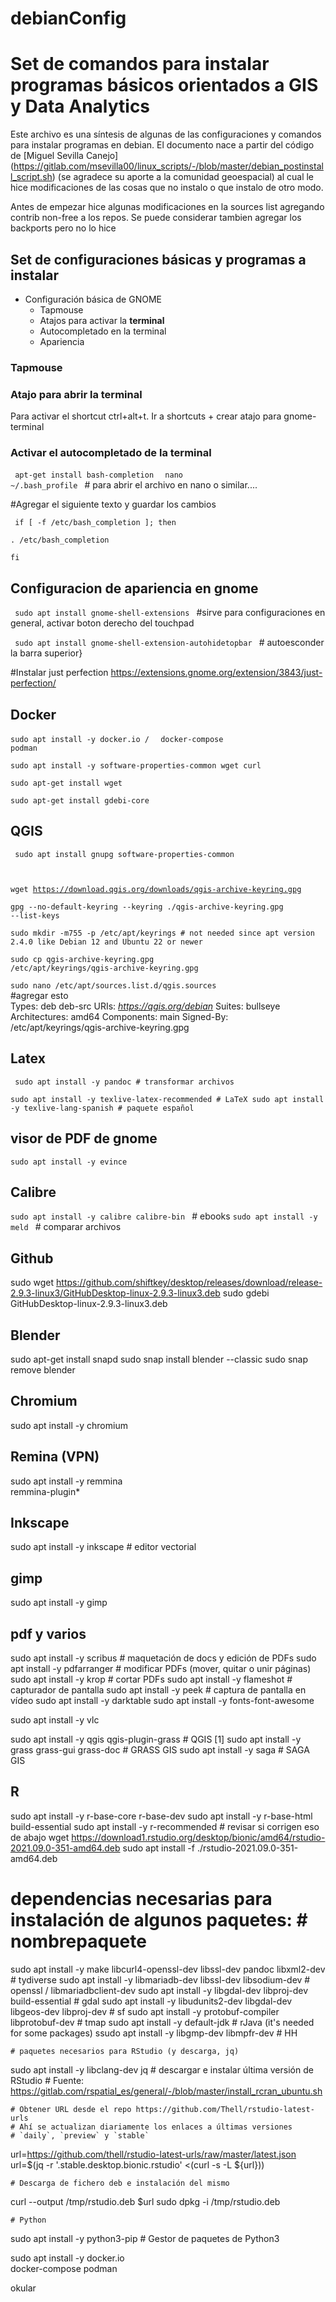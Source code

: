 # debianConfig #
# Set de comandos para instalar programas básicos orientados a GIS y Data Analytics #

Este archivo es una síntesis de algunas de las configuraciones y comandos para instalar programas en debian. El documento nace a partir del código de [Miguel Sevilla Canejo] (https://gitlab.com/msevilla00/linux_scripts/-/blob/master/debian_postinstall_script.sh) (se agradece su aporte a la comunidad geoespacial) al cual le hice modificaciones de las cosas que no instalo o que instalo de otro modo.


Antes de empezar hice algunas modificaciones en la sources list agregando contrib non-free a los repos. Se puede considerar tambien agregar los backports pero no lo hice

## Set de configuraciones básicas y programas a instalar ##

* Configuración básica de GNOME
	* Tapmouse
	* Atajos para activar la **terminal** 
	* Autocompletado en la terminal
	* Apariencia


### Tapmouse

### Atajo para abrir la terminal
Para activar el shortcut ctrl+alt+t. Ir a shortcuts + crear atajo para gnome-terminal

### Activar el autocompletado de la terminal

<code> apt-get install bash-completion </code>
<code> nano ~/.bash_profile </code> # para abrir el archivo en nano o similar....
 
#Agregar el siguiente texto y guardar los cambios

<code> if [ -f /etc/bash_completion ]; then  
 . /etc/bash_completion  
fi </code>


## Configuracion de apariencia en gnome

<code> sudo apt install gnome-shell-extensions </code> #sirve para configuraciones en general, activar boton derecho del touchpad

<code> sudo apt install gnome-shell-extension-autohidetopbar </code> # autoesconder la barra superior}


#Instalar just perfection https://extensions.gnome.org/extension/3843/just-perfection/

## Docker
<code>sudo apt install -y docker.io / </code>
<code>	docker-compose podman </code>

<code>sudo apt install -y software-properties-common wget curl  
sudo apt-get install wget  
sudo apt-get install gdebi-core </code>

## QGIS
<code> sudo apt install gnupg software-properties-common  

wget https://download.qgis.org/downloads/qgis-archive-keyring.gpg  
gpg --no-default-keyring --keyring ./qgis-archive-keyring.gpg --list-keys  
sudo mkdir -m755 -p /etc/apt/keyrings  # not needed since apt version 2.4.0 like Debian 12 and Ubuntu 22 or newer  
sudo cp qgis-archive-keyring.gpg /etc/apt/keyrings/qgis-archive-keyring.gpg</code>  

<code>sudo nano /etc/apt/sources.list.d/qgis.sources </code>  
#agregar esto  
Types: deb deb-src
URIs: *https://qgis.org/debian*
Suites: bullseye 
Architectures: amd64
Components: main
Signed-By: /etc/apt/keyrings/qgis-archive-keyring.gpg  

## Latex
<code> sudo apt install -y pandoc				# transformar archivos  
sudo apt install -y texlive-latex-recommended   # LaTeX
sudo apt install -y texlive-lang-spanish # paquete español </code>

## visor de PDF de gnome

<code>sudo apt install -y evince	</code>  	

## Calibre
<code>sudo apt install -y calibre calibre-bin </code>	# ebooks 
<code>sudo apt install -y meld     </code>         	# comparar archivos

## Github
sudo wget https://github.com/shiftkey/desktop/releases/download/release-2.9.3-linux3/GitHubDesktop-linux-2.9.3-linux3.deb
sudo gdebi GitHubDesktop-linux-2.9.3-linux3.deb

## Blender
sudo apt-get install snapd
sudo snap install blender --classic
sudo snap remove blender

## Chromium
sudo apt install -y chromium

## Remina (VPN)
sudo apt install -y remmina \
	remmina-plugin*  

## Inkscape
sudo apt install -y inkscape          	# editor vectorial

## gimp
sudo apt install -y gimp	

## pdf y varios
sudo apt install -y scribus             # maquetación de docs y edición de PDFs 
sudo apt install -y pdfarranger			# modificar PDFs (mover, quitar o unir páginas)
sudo apt install -y krop              	# cortar PDFs
sudo apt install -y flameshot         	# capturador de pantalla
sudo apt install -y peek              	# captura de pantalla en vídeo
sudo apt install -y darktable
sudo apt install -y fonts-font-awesome

sudo apt install -y vlc


sudo apt install -y qgis qgis-plugin-grass		# QGIS [1]
sudo apt install -y grass grass-gui grass-doc	# GRASS GIS
sudo apt install -y saga						# SAGA GIS

## R 
sudo apt install -y r-base-core r-base-dev
sudo apt install -y r-base-html build-essential
sudo apt install -y r-recommended # revisar si corrigen eso de abajo
wget https://download1.rstudio.org/desktop/bionic/amd64/rstudio-2021.09.0-351-amd64.deb
sudo apt install -f ./rstudio-2021.09.0-351-amd64.deb

  # dependencias necesarias para instalación de algunos paquetes:				# nombrepaquete
sudo apt install -y make libcurl4-openssl-dev libssl-dev pandoc libxml2-dev		# tydiverse
sudo apt install -y libmariadb-dev libssl-dev libsodium-dev 			  		# openssl / libmariadbclient-dev
sudo apt install -y libgdal-dev libproj-dev build-essential 					# gdal
sudo apt install -y libudunits2-dev libgdal-dev libgeos-dev libproj-dev			# sf
sudo apt install -y protobuf-compiler libprotobuf-dev 						# tmap
sudo apt install -y default-jdk 							  # rJava (it's needed for some packages)
ssudo apt install -y libgmp-dev libmpfr-dev 					                # HH

	# paquetes necesarios para RStudio (y descarga, jq)
sudo apt install -y libclang-dev jq
	# descargar e instalar última versión de RStudio
	# Fuente: https://gitlab.com/rspatial_es/general/-/blob/master/install_rcran_ubuntu.sh
	
	# Obtener URL desde el repo https://github.com/Thell/rstudio-latest-urls
	# Ahí se actualizan diariamente los enlaces a últimas versiones 
	# `daily`, `preview` y `stable`
url=https://github.com/thell/rstudio-latest-urls/raw/master/latest.json
url=$(jq -r '.stable.desktop.bionic.rstudio' <(curl -s -L ${url}))

	# Descarga de fichero deb e instalación del mismo
curl --output /tmp/rstudio.deb $url
sudo dpkg -i /tmp/rstudio.deb

	# Python
sudo apt install -y python3-pip		# Gestor de paquetes de Python3

sudo apt install -y docker.io \
	docker-compose podman 	

okular





